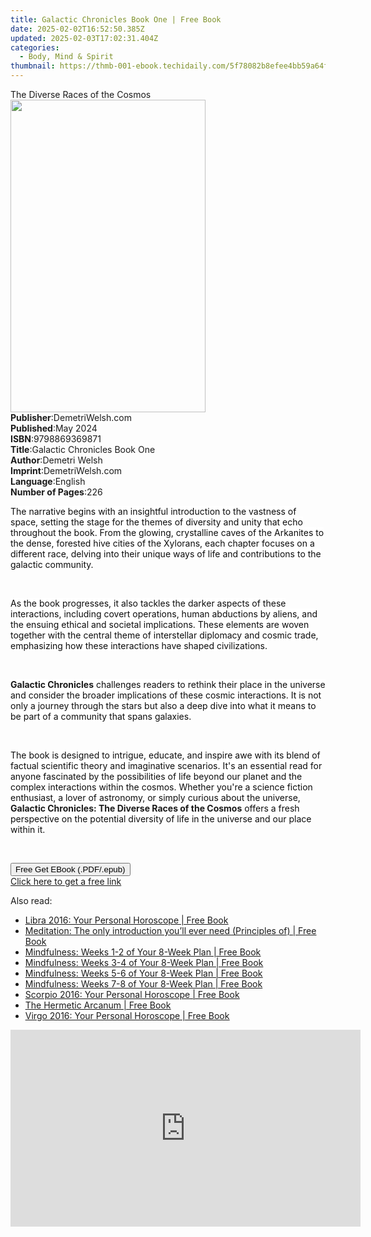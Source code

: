 ```yaml
---
title: Galactic Chronicles Book One | Free Book
date: 2025-02-02T16:52:50.385Z
updated: 2025-02-03T17:02:31.404Z
categories:
  - Body, Mind & Spirit
thumbnail: https://thmb-001-ebook.techidaily.com/5f78082b8efee4bb59a64f8704379dbe3892b9f778dfdade24f3dde6a78378b8.jpg
---
```

<main id="book-container">
  <div class="flex flex-col">
    <div class="book-brief flex-1 py-6 px-4 sm:p-6 md:py-10 md:px-8">
      <!-- brief-->
      <div class="book-brief-main">The Diverse Races of the Cosmos</div>
    </div>
    <div
      class="book-meta-info flex-1 grid gap-4 col-start-1 col-end-3 row-start-1 sm:mb-6 sm:grid-cols-4 lg:gap-6 lg:col-start-2 lg:row-end-6 lg:row-span-6 lg:mb-0"
    >
      <div
        class="book-meta-info-left place-content-center mt-4 p-4 text-sm leading-6 col-start-2 col-span-2 dark:text-slate-400"
      >
        <img
          class="w-full h-500 object-cover rounded-lg sm:h-255 sm:col-span-2 lg:col-span-full"
          src="https://img-001-ebook.techidaily.com/9e0f49a685fa9974dd06143a4fc68a70c53ba50a4d1e919ae5762d5af2dfb970.jpg"
          alt=""
          width="312"
          height="500"
        />
      </div>
      <div
        class="book-meta-info-right mt-2 col-start-1 row-start-2 col-span-3 self-center"
      >
        <!-- meta data  -->
        <div class="flex flex-col px-4 md:px-8">
          <div class="flex-1">
            <strong>Publisher</strong>:<span class="px-2"
              >DemetriWelsh.com</span
            >
          </div>
          <div class="flex-1">
            <strong>Published</strong>:<span class="px-2">May 2024</span>
          </div>
          <div class="flex-1">
            <strong>ISBN</strong>:<span class="px-2">9798869369871</span>
          </div>
          <div class="flex-1">
            <strong>Title</strong>:<span class="px-2"
              >Galactic Chronicles Book One</span
            >
          </div>
          <div class="flex-1">
            <strong>Author</strong>:<span class="px-2">Demetri Welsh</span>
          </div>
          <div class="flex-1">
            <strong>Imprint</strong>:<span class="px-2">DemetriWelsh.com</span>
          </div>
          <div class="flex-1">
            <strong>Language</strong>:<span class="px-2">English</span>
          </div>
          <div class="flex-1">
            <strong>Number of Pages</strong>:<span class="px-2">226</span>
          </div>
        </div>
      </div>
    </div>
    <div class="book-description flex-1 py-6 px-4 sm:p-6 md:py-10 md:px-8">
      <div class="book-description-main">
        <div accordion-content="" id="description">
          <p>
            <span
              style="
                background-color: rgb(255, 255, 255);
                color: rgb(13, 13, 13);
              "
              >The narrative begins with an insightful introduction to the
              vastness of space, setting the stage for the themes of diversity
              and unity that echo throughout the book. From the glowing,
              crystalline caves of the Arkanites to the dense, forested hive
              cities of the Xylorans, each chapter focuses on a different race,
              delving into their unique ways of life and contributions to the
              galactic community.</span
            >
          </p>
          <p><br /></p>
          <p>
            <span
              style="
                background-color: rgb(255, 255, 255);
                color: rgb(13, 13, 13);
              "
              >As the book progresses, it also tackles the darker aspects of
              these interactions, including covert operations, human abductions
              by aliens, and the ensuing ethical and societal implications.
              These elements are woven together with the central theme of
              interstellar diplomacy and cosmic trade, emphasizing how these
              interactions have shaped civilizations.</span
            >
          </p>
          <p><br /></p>
          <p>
            <strong
              style="
                background-color: rgb(255, 255, 255);
                color: var(--tw-prose-bold);
              "
              >Galactic Chronicles</strong
            ><span
              style="
                background-color: rgb(255, 255, 255);
                color: rgb(13, 13, 13);
              "
            >
              challenges readers to rethink their place in the universe and
              consider the broader implications of these cosmic interactions. It
              is not only a journey through the stars but also a deep dive into
              what it means to be part of a community that spans galaxies.</span
            >
          </p>
          <p><br /></p>
          <p>
            <span
              style="
                background-color: rgb(255, 255, 255);
                color: rgb(13, 13, 13);
              "
              >The book is designed to intrigue, educate, and inspire awe with
              its blend of factual scientific theory and imaginative scenarios.
              It's an essential read for anyone fascinated by the possibilities
              of life beyond our planet and the complex interactions within the
              cosmos. Whether you're a science fiction enthusiast, a lover of
              astronomy, or simply curious about the universe, </span
            ><strong
              style="
                background-color: rgb(255, 255, 255);
                color: var(--tw-prose-bold);
              "
              >Galactic Chronicles: The Diverse Races of the Cosmos</strong
            ><span
              style="
                background-color: rgb(255, 255, 255);
                color: rgb(13, 13, 13);
              "
            >
              offers a fresh perspective on the potential diversity of life in
              the universe and our place within it.</span
            >
          </p>
          <p><br /></p>
        </div>
        <div class="accordion-fader"></div>
      </div>
    </div>
    <div class="book-excerpts flex-1 py-6 px-4 sm:p-6 md:py-10 md:px-8"></div>
    <div
      class="book-about-author flex-1 py-6 px-4 sm:p-6 md:py-10 md:px-8"
    ></div>
    <div class="book-free-get flex-1 py-6 px-4 sm:p-6 md:py-10 md:px-8">
      <button
        id="btn-free-get"
        class="bg-blue-500 hover:bg-blue-700 text-white font-bold py-2 px-4 rounded"
      >
        Free Get EBook (.PDF/.epub)
      </button>
      <div id="countdown-display" class="px-2 text-lg mt-2"></div>
      <a
        id="free-link"
        class="hidden bg-blue-500 hover:bg-blue-700 text-white font-bold py-2 px-4 rounded"
        href="https://www.ebooks.com/en-us/book/211347353/galactic-chronicles-book-one/demetri-welsh/"
        target="_blank"
        >Click here to get a free link</a
      >
    </div>
    <script>
      let countdownTime = 0;
      let countdownInterval = null;
      document
        .getElementById('btn-free-get')
        .addEventListener('click', startCountdown);
      function startCountdown() {
        countdownTime = new Date().getTime() + 60000 * 3;
        countdownInterval = setInterval(updateCountdown, 1000);
        document.getElementById('btn-free-get').disabled = true;
        document
          .getElementById('btn-free-get')
          .classList.add('bg-gray-500', 'cursor-not-allowed');
      }
      function updateCountdown() {
        let currentTime = new Date().getTime();
        let timeLeft = countdownTime - currentTime;
        let secondsLeft = Math.floor(timeLeft / 1000);
        document.getElementById('countdown-display').innerHTML =
          `Remaining time: ${secondsLeft} seconds.`;
        if (secondsLeft <= 0) {
          clearInterval(countdownInterval);
          document.getElementById('btn-free-get').classList.add('hidden');
          document.getElementById('free-link').classList.remove('hidden');
          document.getElementById('countdown-display').innerHTML = '';
        }
      }
    </script>
  </div>
</main>

<ins class="adsbygoogle"
      style="display:block"
      data-ad-client="ca-pub-7571918770474297"
      data-ad-slot="8358498916"
      data-ad-format="auto"
      data-full-width-responsive="true"></ins>
    

<span class="atpl-alsoreadstyle">Also read:</span>
<div><ul>
<li><a href="https://novels-ebooks.techidaily.com/2213946-9780008138011-libra-2016-your-personal-horoscope/"><u>Libra 2016: Your Personal Horoscope | Free Book</u></a></li>
<li><a href="https://novels-ebooks.techidaily.com/2213429-9780007584581-meditation-the-only-introduction-youll-ever-need-principles-of/"><u>Meditation: The only introduction you’ll ever need (Principles of) | Free Book</u></a></li>
<li><a href="https://novels-ebooks.techidaily.com/2213468-9780007591466-mindfulness-weeks-1-2-of-your-8-week-plan/"><u>Mindfulness: Weeks 1-2 of Your 8-Week Plan | Free Book</u></a></li>
<li><a href="https://novels-ebooks.techidaily.com/2213469-9780007591473-mindfulness-weeks-3-4-of-your-8-week-plan/"><u>Mindfulness: Weeks 3-4 of Your 8-Week Plan | Free Book</u></a></li>
<li><a href="https://novels-ebooks.techidaily.com/2213470-9780007591480-mindfulness-weeks-5-6-of-your-8-week-plan/"><u>Mindfulness: Weeks 5-6 of Your 8-Week Plan | Free Book</u></a></li>
<li><a href="https://novels-ebooks.techidaily.com/2213471-9780007591497-mindfulness-weeks-7-8-of-your-8-week-plan/"><u>Mindfulness: Weeks 7-8 of Your 8-Week Plan | Free Book</u></a></li>
<li><a href="https://novels-ebooks.techidaily.com/2213947-9780008138028-scorpio-2016-your-personal-horoscope/"><u>Scorpio 2016: Your Personal Horoscope | Free Book</u></a></li>
<li><a href="https://novels-ebooks.techidaily.com/221362-9781595472120-the-hermetic-arcanum/"><u>The Hermetic Arcanum | Free Book</u></a></li>
<li><a href="https://novels-ebooks.techidaily.com/2213945-9780008138004-virgo-2016-your-personal-horoscope/"><u>Virgo 2016: Your Personal Horoscope | Free Book</u></a></li>
</ul></div>

<!-- affiliate ads begin -->
<iframe width="560" height="315" src="https://www.youtube.com/embed/DBMTAJBx-X4?si=sje5pFJXiHzJJGbP" title="YouTube video player" frameborder="0" allow="accelerometer; autoplay; clipboard-write; encrypted-media; gyroscope; picture-in-picture; web-share" referrerpolicy="strict-origin-when-cross-origin" allowfullscreen></iframe>
<!-- affiliate ads end -->

